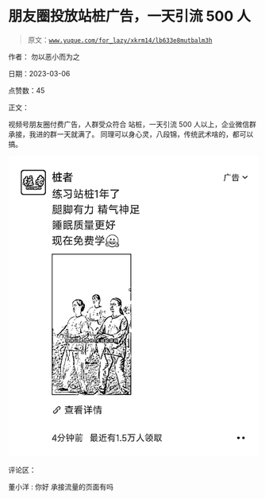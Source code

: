 # 朋友圈投放站桩广告，一天引流 500 人

> 原文：[`www.yuque.com/for_lazy/xkrm14/lb633e8mutbalm3h`](https://www.yuque.com/for_lazy/xkrm14/lb633e8mutbalm3h)

作者： 勿以恶小而为之 

日期：2023-03-06 

点赞数：45 

正文： 

视频号朋友圈付费广告，人群受众符合 站桩，一天引流 500 人以上，企业微信群承接，我进的群一天就满了。 同理可以身心灵，八段锦，传统武术啥的，都可以搞。 

![](img/bec733ac63ccb18eed7afb458b019369.png)  

评论区： 

董小洋 : 你好 承接流量的页面有吗 

